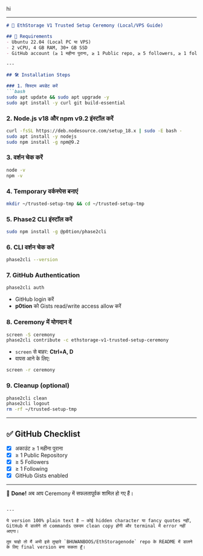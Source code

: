 hi

---

````markdown
# 🚀 EthStorage V1 Trusted Setup Ceremony (Local/VPS Guide)

## 📌 Requirements
- Ubuntu 22.04 (Local PC या VPS)
- 2 vCPU, 4 GB RAM, 30+ GB SSD
- GitHub account (≥ 1 महीना पुराना, ≥ 1 Public repo, ≥ 5 followers, ≥ 1 following, Gists enabled)

---

## 🛠 Installation Steps

### 1. सिस्टम अपडेट करें
```bash
sudo apt update && sudo apt upgrade -y
sudo apt install -y curl git build-essential
````

### 2. Node.js v18 और npm v9.2 इंस्टॉल करें

```bash
curl -fsSL https://deb.nodesource.com/setup_18.x | sudo -E bash -
sudo apt install -y nodejs
sudo npm install -g npm@9.2
```

### 3. वर्शन चेक करें

```bash
node -v
npm -v
```

### 4. Temporary वर्कस्पेस बनाएं

```bash
mkdir ~/trusted-setup-tmp && cd ~/trusted-setup-tmp
```

### 5. Phase2 CLI इंस्टॉल करें

```bash
sudo npm install -g @p0tion/phase2cli
```

### 6. CLI वर्शन चेक करें

```bash
phase2cli --version
```

### 7. GitHub Authentication

```bash
phase2cli auth
```

* GitHub login करें
* **p0tion** को Gists read/write access allow करें

### 8. Ceremony में योगदान दें

```bash
screen -S ceremony
phase2cli contribute -c ethstorage-v1-trusted-setup-ceremony
```

* `screen` से बाहर: **Ctrl+A, D**
* वापस आने के लिए:

```bash
screen -r ceremony
```

### 9. Cleanup (optional)

```bash
phase2cli clean
phase2cli logout
rm -rf ~/trusted-setup-tmp
```

---

## ✅ GitHub Checklist

* [x] अकाउंट ≥ 1 महीना पुराना
* [x] ≥ 1 Public Repository
* [x] ≥ 5 Followers
* [x] ≥ 1 Following
* [x] GitHub Gists enabled

---

🎉 **Done!** अब आप Ceremony में सफलतापूर्वक शामिल हो गए हैं।

```

---

ये version 100% plain text है — कोई hidden character या fancy quotes नहीं,  
GitHub में डालोगे तो commands एकदम clean copy होंगी और terminal में error नहीं आएगा।  

तुम चाहो तो मैं अभी इसे तुम्हारे `BHUWANBOOS/EthStoragenode` repo के README में डालने के लिए final version बना सकता हूँ।
```
